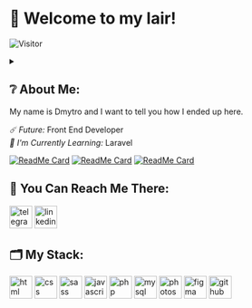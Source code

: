 <h1>&#128075; Welcome to my lair!</h1>

![Visitor](https://visitor-badge.laobi.icu/badge?page_id=d1mkn)

<details><summary><h2>&#10068; About Me:</h2>
<p>My name is Dmytro and I want to tell you how I ended up here.</summary> At the moment I am employed as a sales manager, but I am no longer interested in this. I want to create something new and work on interesting projects, I want my work to be enjoyable. Working in sales helped me level up my soft skills, but I think it's time to move on. Ever since my school years, I was interested in the design of computers, I liked to study articles about fixing software malfunctions, and I constantly experimented in this direction. In middle school, I helped a high school student with his website. At that time I did not take it seriously, it was curious and nothing more. But now you see me here and I'm ready to say that I intend to connect my life with development.</p><br></details>
<i>☄️ Future:</i> Front End Developer <br>
<i>&#128214; I'm Currently Learning:</i> Laravel

[![ReadMe Card](https://github-readme-stats.vercel.app/api/pin/?username=d1mkn&repo=IceCream&theme=midnight-purple)](https://github.com/d1mkn/IceCream)
[![ReadMe Card](https://github-readme-stats.vercel.app/api/pin/?username=d1mkn&repo=weather-app&theme=midnight-purple)](https://github.com/d1mkn/weather-app)
[![ReadMe Card](https://github-readme-stats.vercel.app/api/pin/?username=d1mkn&repo=WebStudio&theme=midnight-purple)](https://github.com/d1mkn/WebStudio)

<h2>&#128241; You Can Reach Me There:</h2>
<a href="https://t.me/d1mkn"><img width="40" src="https://cdn-icons-png.flaticon.com/512/3536/3536705.png" alt="telegram"></a> <a href="https://www.linkedin.com/in/dmytro-hubin-545697240/"><img width="40" src="https://cdn-icons-png.flaticon.com/512/1384/1384046.png" alt="linkedin"></a>

<h2>&#128450; My Stack:</h2>
<p align="left">
<img width="40" title="html" src="https://cdn-icons-png.flaticon.com/512/1/1840.png" alt="html"> 
<img width="40" title="css" src="https://cdn-icons-png.flaticon.com/512/2/2148.png" alt="css">
<img width="40" title="sass" src="https://i.imgur.com/BbW2gx9.png" alt="sass">
<img width="40" title="javascript" src="https://cdn-icons-png.flaticon.com/512/1/1492.png" alt="javascript">
<img width="40" title="php" src="https://www.svgrepo.com/show/150351/php-programming-language.svg" alt="php">
<img width="40" title="mysql" src="https://cdn-icons-png.flaticon.com/512/5968/5968363.png" alt="mysql">
<img width="40" title="photoshop" src="https://cdn-icons-png.flaticon.com/512/1/1781.png" alt="photoshop">
<img width="40" title="figma" src="https://cdn-icons-png.flaticon.com/512/5968/5968719.png" alt="figma">
<img width="40" title="github" src="https://cdn-icons-png.flaticon.com/512/38/38401.png" alt="github">
</p>
